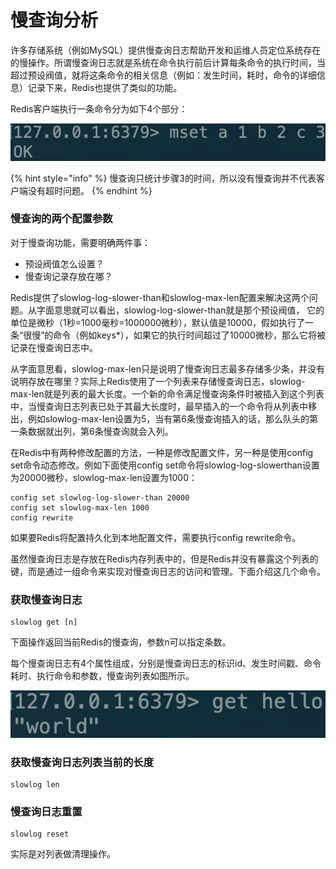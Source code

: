 # 慢查询分析

许多存储系统（例如MySQL）提供慢查询日志帮助开发和运维人员定位系统存在的慢操作。所谓慢查询日志就是系统在命令执行前后计算每条命令的执行时间，当超过预设阀值，就将这条命令的相关信息（例如：发生时间，耗时，命令的详细信息）记录下来，Redis也提供了类似的功能。

Redis客户端执行一条命令分为如下4个部分：

![](../../.gitbook/assets/image%20%2834%29.png)

{% hint style="info" %}
慢查询只统计步骤3的时间，所以没有慢查询并不代表客户端没有超时问题。
{% endhint %}

### 慢查询的两个配置参数

对于慢查询功能，需要明确两件事：

* 预设阀值怎么设置？
* 慢查询记录存放在哪？

Redis提供了slowlog-log-slower-than和slowlog-max-len配置来解决这两个问题。从字面意思就可以看出，slowlog-log-slower-than就是那个预设阀值， 它的单位是微秒（1秒=1000毫秒=1000000微秒），默认值是10000，假如执行了一条“很慢”的命令（例如keys\*），如果它的执行时间超过了10000微秒，那么它将被记录在慢查询日志中。

从字面意思看，slowlog-max-len只是说明了慢查询日志最多存储多少条，并没有说明存放在哪里？实际上Redis使用了一个列表来存储慢查询日志，slowlog-max-len就是列表的最大长度。一个新的命令满足慢查询条件时被插入到这个列表中，当慢查询日志列表已处于其最大长度时，最早插入的一个命令将从列表中移出，例如slowlog-max-len设置为5，当有第6条慢查询插入的话，那么队头的第一条数据就出列，第6条慢查询就会入列。

在Redis中有两种修改配置的方法，一种是修改配置文件，另一种是使用config set命令动态修改。例如下面使用config set命令将slowlog-log-slowerthan设置为20000微秒，slowlog-max-len设置为1000：

```text
config set slowlog-log-slower-than 20000
config set slowlog-max-len 1000
config rewrite
```

如果要Redis将配置持久化到本地配置文件，需要执行config rewrite命令。

虽然慢查询日志是存放在Redis内存列表中的，但是Redis并没有暴露这个列表的键，而是通过一组命令来实现对慢查询日志的访问和管理。下面介绍这几个命令。

### 获取慢查询日志

```text
slowlog get [n]
```

下面操作返回当前Redis的慢查询，参数n可以指定条数。

每个慢查询日志有4个属性组成，分别是慢查询日志的标识id、发生时间戳、命令耗时、执行命令和参数，慢查询列表如图所示。

![](../../.gitbook/assets/image%20%2896%29.png)

### 获取慢查询日志列表当前的长度

```text
slowlog len
```

### 慢查询日志重置

```text
slowlog reset
```

实际是对列表做清理操作。



